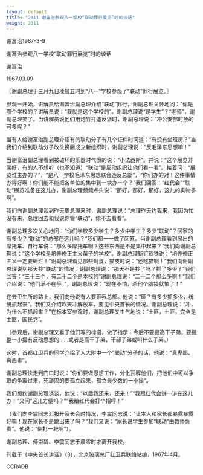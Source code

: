 ```yaml
---
layout: default
title: "2311.谢富治参观八一学校“联动罪行展览”时的谈话"
weight: 2311
---
```


谢富治1967-3-9

谢富治参观八一学校“联动罪行展览”时的谈话

谢富治

1967.03.09

〖谢副总理于三月九日凌晨五时到“八一”学校参观了“联动”罪行展览。〗

参观一开始，讲解员给谢富治副总理介绍“联动”罪行，谢副总理关怀地问：“你是哪个学校的？讲解员说：“我就是这个学校的”。谢副总理说“是学生”？“老师”，谢副总理笑了。当讲解员说他们用炮竹打造反派时，谢副总理说：“冲公安部时放的可多呢？”

当有人给谢富治副总理介绍有的联动分子有几个证件时问道：“有没有坐班房？”当我们介绍到联动分子改头换面成立新组织时，谢副总理说：“反毛泽东思想嘛！”

当谢富治副总理看到被破坏的乐器时气愤的说：“小法西斯”。并说：“这个展览非常好，有的人不想听（也不知道）“联动”是反动组织让他们看一看”。接着问：“展览谁主办的？”，“是八一学校毛泽东思想联合造反总部”，“你们办的对！这件事情办得好啊！你们能不能把各单位的集中到一块办一个？”我们回答：“红代会”“联动”展览准备在这儿办，谢副总理频频点头说：“那好，那好，那好，这儿的实物多啊”。

我们向谢副总理谈到昨天周总理来时，谢副总理说：“总理昨天约我来，我因为忙没有来，总理回去和我说你管“联动”，你不去看看”。

谢副总理多次关心地问：“你们学校多少学生？多少中学生？多少“联动”？回家的有多少？“联动”的总部在这儿吗？”我们都一一做了回答。当谢副总理看到展出的摩托车、自行车说：“那么多摩托车啊？这些东西是不是集中起来？”我们向谢副总理说：“这个学校是培养修正主义苗子的学校”。谢副总理斩钉截铁说：“培养修正主义一定要砸烂！”谢副总理看见那些剩食，猫皮时说：“还吃猫啊！”我们向谢副总理说到那天抄“联动”的情况，谢副总理说：“那天不是抄了吗？抓了多少？”我们回答：“三十三个，有二十二个是本校的”谢副总理说：“二十二个那么多啊！”我们介绍说：“他们满不在乎。”，谢副总理说：“现在不怕，杀他个脑袋就怕了！”

在去卫生所的路上，我们向他说有人要砸我总部。他说：“砸？有多少抓多少，统统抓起来”。我们又介绍昨天冲解放军，要见中央首长的情况。谢副总理说：“冲，为什么不抓起来？”在标本室参观时，谢副总理又生气地说：“土匪，土匪，完全是土匪，国民党”。

（参观后，谢副总理又看了他们写的标语，做了指示：今后不要提高干子弟，要提整一小撮有反动思想的……或者是高干子弟，干部子弟或叫什么子弟。）

这时，首都红卫兵的同学介绍了人大附中一个“联动”分子的话，他说：“真卑鄙，真恶毒”。

谢副总理快走到门口时说：“你们要做思想工作，分化瓦解他们，把他们中可以争取的争取过来，死顽固的要孤立起来，孤立最少数的一小撮”。

我们想约谢副总理谈谈，他说：“以后我还来，还来！”“我跟红代会讲一讲在这儿办！”又问“这儿方便吗？”“我给红代会打个招呼！”

（我们向李震同志汇报开家长会时情况，李震同志说：“让本人和家长都暴露暴露好嘛！现在家长不是跳出来了吗？”我们又说：“家长说学生参加“联动”由教师负责”。他说：“倒打一耙啊”）。

谢副总理、傅崇碧、李震同志于晨零时才离开我校。

刊载于《中央首长讲话》（3），北京玻璃总厂红卫兵联络站编，1967年4月。

CCRADB

